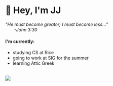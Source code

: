 # 👋 Hey, I'm JJ

*"He must become greater; I must become less..."*
<br>
_&emsp;&emsp;-John 3:30_
<br>


#### I'm currently:
- studying CS at Rice
- going to work at SIG for the summer
- learning Attic Greek
  
<br>
<a target="_blank" href="https://www.linkedin.com/in/jonathanjang24/"><img src="https://img.shields.io/badge/LinkedIn-0077B5?style=for-the-badge&logo=linkedin&logoColor=white"/></a>

<!---
JonathanJang24/JonathanJang24 is a ✨ special ✨ repository because its `README.md` (this file) appears on your GitHub profile.
You can click the Preview link to take a look at your changes.
--->
